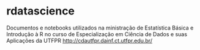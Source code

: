 # rdatascience
Documentos e notebooks utilizados na ministração de Estatística Básica e Introdução à R no curso de Especialização em Ciência de Dados e suas Aplicações da UTFPR 
<a>http://cdautfpr.dainf.ct.utfpr.edu.br/</a>
